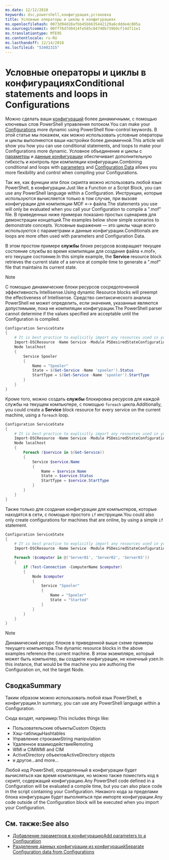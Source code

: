 ```yaml
---
ms.date: 12/12/2018
keywords: dsc,powershell,конфигурация,установка
title: Условные операторы и циклы в конфигурациях
ms.openlocfilehash: 0073d94d28afbb45bb635442129a6cddde4c805a
ms.sourcegitcommit: 00ff76d7d9414fe585c04740b739b9cf14d711e1
ms.translationtype: MTE95
ms.contentlocale: ru-RU
ms.lasthandoff: 12/14/2018
ms.locfileid: "53402315"
---
```

# <a name="conditional-statements-and-loops-in-configurations"></a><span data-ttu-id="51377-103">Условные операторы и циклы в конфигурациях</span><span class="sxs-lookup"><span data-stu-id="51377-103">Conditional statements and loops in Configurations</span></span>

<span data-ttu-id="51377-104">Можно сделать ваши [конфигураций](configurations.md) более динамичными, с помощью ключевых слов PowerShell управления потоком.</span><span class="sxs-lookup"><span data-stu-id="51377-104">You can make your [Configurations](configurations.md) more dynamic using PowerShell flow-control keywords.</span></span> <span data-ttu-id="51377-105">В этой статье мы покажем, как можно использовать условные операторы и циклы выполняются ваши настройки более динамичной.</span><span class="sxs-lookup"><span data-stu-id="51377-105">This article will show you how you can use conditional statements, and loops to make your Configurations more dynamic.</span></span> <span data-ttu-id="51377-106">Условное объединение и циклы с [параметры](add-parameters-to-a-configuration.md) и [данные конфигурации](configData.md) обеспечивает дополнительную гибкость и контроль при компиляции конфигурации.</span><span class="sxs-lookup"><span data-stu-id="51377-106">Combining conditional and loops with [parameters](add-parameters-to-a-configuration.md) and [Configuration Data](configData.md) allows you more flexibility and control when compiling your Configurations.</span></span>

<span data-ttu-id="51377-107">Так же, как функции или блок скрипта можно использовать любой язык PowerShell, в конфигурации.</span><span class="sxs-lookup"><span data-stu-id="51377-107">Just like a Function or a Script Block, you can use any PowerShell language within a Configuration.</span></span> <span data-ttu-id="51377-108">Инструкции, которые используются вычисляется только в том случае, при вызове конфигурации для компиляции MOF «-» файла.</span><span class="sxs-lookup"><span data-stu-id="51377-108">The statements you use will only be evaluated when you call your Configuration to compile a ".mof" file.</span></span> <span data-ttu-id="51377-109">В приведенных ниже примерах показано простых сценариев для демонстрации концепций.</span><span class="sxs-lookup"><span data-stu-id="51377-109">The examples below show simple scenarios to demonstrate concepts.</span></span> <span data-ttu-id="51377-110">Условные выражения — это циклы чаще всего используются с параметрами и данные конфигурации.</span><span class="sxs-lookup"><span data-stu-id="51377-110">Conditionals are loops are more often used with parameters and Configuration Data.</span></span>

<span data-ttu-id="51377-111">В этом простом примере **службы** блоке ресурсов возвращает текущее состояние службы во время компиляции для создания файла «.mof», его текущее состояние.</span><span class="sxs-lookup"><span data-stu-id="51377-111">In this simple example, the **Service** resource block retrieves the current state of a service at compile time to generate a ".mof" file that maintains its current state.</span></span>

> [!NOTE]
> <span data-ttu-id="51377-112">С помощью динамические блоки ресурсов сосредоточенной эффективность Intellisense.</span><span class="sxs-lookup"><span data-stu-id="51377-112">Using dynamic Resource blocks will preempt the effectiveness of Intellisense.</span></span> <span data-ttu-id="51377-113">Средство синтаксического анализа PowerShell не может определить, если значения, указанные являются допустимыми, пока не компиляции конфигурации.</span><span class="sxs-lookup"><span data-stu-id="51377-113">The PowerShell parser cannot determine if the values specified are acceptable until the Configuration is compiled.</span></span>

```powershell
Configuration ServiceState
{
    # It is best practice to explicitly import any resources used in your Configurations.
    Import-DSCResource -Name Service -Module PSDesiredStateConfiguration
    Node localhost
    {
        Service Spooler
        {
            Name = "Spooler"
            State = $(Get-Service -Name 'spooler').Status
            StartType = $(Get-Service -Name 'spooler').StartType
        }
    }
}
```

<span data-ttu-id="51377-114">Кроме того, можно создать **службы** блокировка ресурсов для каждой службы на текущем компьютере, с помощью `foreach` цикла.</span><span class="sxs-lookup"><span data-stu-id="51377-114">Additionally, you could create a **Service** block resource for every service on the current machine, using a `foreach` loop.</span></span>

```powershell
Configuration ServiceState
{
    # It is best practice to explicitly import any resources used in your Configurations.
    Import-DSCResource -Name Service -Module PSDesiredStateConfiguration
    Node localhost
    {
        Foreach ($service in $(Get-Service))
        {
            Service $service.Name
            {
                Name = $service.Name
                State = $service.Status
                StartType = $service.StartType
            }
        }
    }
}
```

<span data-ttu-id="51377-115">Также только для создания конфигурации для компьютеров, которые находятся в сети, с помощью простого `if` инструкции.</span><span class="sxs-lookup"><span data-stu-id="51377-115">You could also only create configurations for machines that are online, by using a simple `if` statement.</span></span>

```powershell
Configuration ServiceState
{
    # It is best practice to explicitly import any resources used in your Configurations.
    Import-DSCResource -Name Service -Module PSDesiredStateConfiguration

    Foreach ($computer in @('Server01', 'Server02', 'Server03'))
    {
        if (Test-Connection -ComputerName $computer)
        {
            Node $computer
            {
                Service "Spooler"
                {
                    Name = "Spooler"
                    State = "Started"
                }
            }
        }
    }
}
```

> [!NOTE]
> <span data-ttu-id="51377-116">Динамический ресурс блоков в приведенной выше схеме примеры текущего компьютера.</span><span class="sxs-lookup"><span data-stu-id="51377-116">The dynamic resource blocks in the above examples reference the current machine.</span></span> <span data-ttu-id="51377-117">В этом экземпляре, который может быть компьютер, вы создаете конфигурации, не конечный узел.</span><span class="sxs-lookup"><span data-stu-id="51377-117">In this instance, that would be the machine you are authoring the Configuration on, not the target Node.</span></span>

<!---
Mention Get-DSCConfigurationFromSystem
-->

## <a name="summary"></a><span data-ttu-id="51377-118">Сводка</span><span class="sxs-lookup"><span data-stu-id="51377-118">Summary</span></span>

<span data-ttu-id="51377-119">Таким образом можно использовать любой язык PowerShell, в конфигурации.</span><span class="sxs-lookup"><span data-stu-id="51377-119">In summary, you can use any PowerShell language within a Configuration.</span></span>

<span data-ttu-id="51377-120">Сюда входят, например:</span><span class="sxs-lookup"><span data-stu-id="51377-120">This includes things like:</span></span>

- <span data-ttu-id="51377-121">Пользовательские объекты</span><span class="sxs-lookup"><span data-stu-id="51377-121">Custom Objects</span></span>
- <span data-ttu-id="51377-122">Хэш-таблицы</span><span class="sxs-lookup"><span data-stu-id="51377-122">Hashtables</span></span>
- <span data-ttu-id="51377-123">Управление строками</span><span class="sxs-lookup"><span data-stu-id="51377-123">String manipulation</span></span>
- <span data-ttu-id="51377-124">Удаленное взаимодействие</span><span class="sxs-lookup"><span data-stu-id="51377-124">Remoting</span></span>
- <span data-ttu-id="51377-125">WMI и CIM</span><span class="sxs-lookup"><span data-stu-id="51377-125">WMI and CIM</span></span>
- <span data-ttu-id="51377-126">ActiveDirectory объектов</span><span class="sxs-lookup"><span data-stu-id="51377-126">ActiveDirectory objects</span></span>
- <span data-ttu-id="51377-127">и другое…</span><span class="sxs-lookup"><span data-stu-id="51377-127">and more...</span></span>

<span data-ttu-id="51377-128">Любой код PowerShell, определенный в конфигурации будет вычисляться как время компиляции, но можно также поместить код в скрипт, содержащий конфигурацию.</span><span class="sxs-lookup"><span data-stu-id="51377-128">Any PowerShell code defined in a Configuration will be evaluated a compile time, but you can also place code in the script containing your Configuration.</span></span> <span data-ttu-id="51377-129">Никакого кода за пределами блока конфигурации будет выполняться при импорте конфигурации.</span><span class="sxs-lookup"><span data-stu-id="51377-129">Any code outside of the Configuration block will be executed when you import your Configuration.</span></span>

## <a name="see-also"></a><span data-ttu-id="51377-130">См. также:</span><span class="sxs-lookup"><span data-stu-id="51377-130">See also</span></span>

- [<span data-ttu-id="51377-131">Добавление параметров в конфигурацию</span><span class="sxs-lookup"><span data-stu-id="51377-131">Add parameters to a Configuration</span></span>](add-parameters-to-a-configuration.md)
- [<span data-ttu-id="51377-132">Разделение данных конфигурации из конфигураций</span><span class="sxs-lookup"><span data-stu-id="51377-132">Separate Configuration data from Configurations</span></span>](configData.md)
